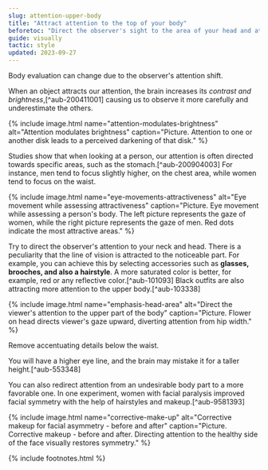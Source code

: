 ```yaml
---
slug: attention-upper-body
title: "Attract attention to the top of your body"
beforetoc: "Direct the observer's sight to the area of your head and attractive parts of your body."
guide: visually
tactic: style
updated: 2023-09-27
---
```

Body evaluation can change due to the observer's attention shift.

When an object attracts our attention, the brain increases its *contrast and brightness*,[^aub-200411001] causing us to observe it more carefully and underestimate the others.

{% include image.html name="attention-modulates-brightness" alt="Attention modulates brightness" caption="Picture. Attention to one or another disk leads to a perceived darkening of that disk." %}

Studies show that when looking at a person, our attention is often directed towards specific areas, such as the stomach.[^aub-200904003] For instance, men tend to focus slightly higher, on the chest area, while women tend to focus on the waist.

{% include image.html name="eye-movements-attractiveness" alt="Eye movement while assessing attractiveness" caption="Picture. Eye movement while assessing a person's body. The left picture represents the gaze of women, while the right picture represents the gaze of men. Red dots indicate the most attractive areas." %}

Try to direct the observer's attention to your neck and head. There is a peculiarity that the line of vision is attracted to the noticeable part. For example, you can achieve this by selecting accessories such as **glasses, brooches, and also a hairstyle**. A more saturated color is better, for example, red or any reflective color.[^aub-101093] Black outfits are also attracting more attention to the upper body.[^aub-103338]

{% include image.html name="emphasis-head-area" alt="Direct the viewer's attention to the upper part of the body" caption="Picture. Flower on head directs viewer's gaze upward, diverting attention from hip width." %}

Remove accentuating details below the waist.

You will have a higher eye line, and the brain may mistake it for a taller height.[^aub-553348]

You can also redirect attention from an undesirable body part to a more favorable one. In one experiment, women with facial paralysis improved facial symmetry with the help of hairstyles and makeup.[^aub-9581393]

{% include image.html name="corrective-make-up" alt="Corrective makeup for facial asymmetry - before and after" caption="Picture. Corrective makeup - before and after. Directing attention to the healthy side of the face visually restores symmetry." %}

{% include footnotes.html %}
